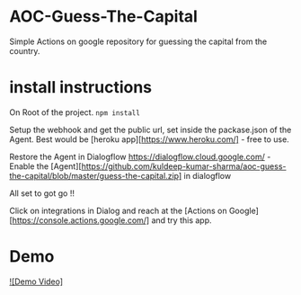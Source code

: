 # AOC-Guess-The-Capital

Simple Actions on google repository for guessing the capital from the country.

# install instructions

On Root of the project.
`npm install`

Setup the webhook and get the public url, set inside the packase.json of the Agent.
Best would be [heroku app][https://www.heroku.com/] - free to use.

Restore the Agent in Dialogflow <https://dialogflow.cloud.google.com/> - Enable the [Agent][https://github.com/kuldeep-kumar-sharma/aoc-guess-the-capital/blob/master/guess-the-capital.zip] in dialogflow

All set to got go !!

Click on integrations in Dialog and reach at the [Actions on Google][https://console.actions.google.com/] and try this app.

# Demo

[![Demo Video]](https://github.com/Kuldeep-Kumar-Sharma/AOC-Guess-The-Capital/blob/master/Demo%20Video.mp4)
